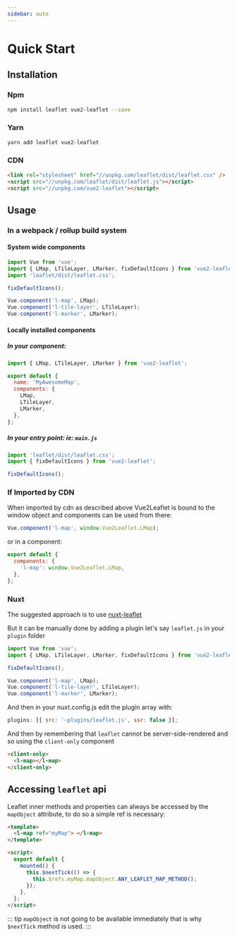 ```yaml
---
sidebar: auto
---
```


# Quick Start

## Installation

### Npm

```bash
npm install leaflet vue2-leaflet --save
```

### Yarn

```bash
yarn add leaflet vue2-leaflet
```

### CDN

```html
<link rel="stylesheet" href="//unpkg.com/leaflet/dist/leaflet.css" />
<script src="//unpkg.com/leaflet/dist/leaflet.js"></script>
<script src="//unpkg.com/vue2-leaflet"></script>
```

## Usage

### In a webpack / rollup build system

#### System wide components

```js
import Vue from 'vue';
import { LMap, LTileLayer, LMarker, fixDefaultIcons } from 'vue2-leaflet';
import 'leaflet/dist/leaflet.css';

fixDefaultIcons();

Vue.component('l-map', LMap);
Vue.component('l-tile-layer', LTileLayer);
Vue.component('l-marker', LMarker);
```

#### Locally installed components

##### In your component:

```js
import { LMap, LTileLayer, LMarker } from 'vue2-leaflet';

export default {
  name: 'MyAwesomeMap',
  components: {
    LMap,
    LTileLayer,
    LMarker,
  },
};
```

##### In your entry point: ie: `main.js`

```js
import 'leaflet/dist/leaflet.css';
import { fixDefaultIcons } from 'vue2-leaflet';

fixDefaultIcons();
```

### If Imported by CDN

When imported by cdn as described above Vue2Leaflet is bound to the window object and components can be used from there:

```js
Vue.component('l-map', window.Vue2Leaflet.LMap);
```

or in a component:

```js
export default {
  components: {
    'l-map': window.Vue2Leaflet.LMap,
  },
};
```

### Nuxt

The suggested approach is to use [nuxt-leaflet](https://github.com/schlunsen/nuxt-leaflet)

But it can be manually done by adding a plugin let's say `leaflet.js` in your `plugin` folder

```js
import Vue from 'vue';
import { LMap, LTileLayer, LMarker, fixDefaultIcons } from 'vue2-leaflet';

fixDefaultIcons();

Vue.component('l-map', LMap);
Vue.component('l-tile-layer', LTileLayer);
Vue.component('l-marker', LMarker);
```

And then in your nuxt.config.js edit the plugin array with:

```js
plugins: [{ src: '~plugins/leaflet.js', ssr: false }];
```

And then by remembering that `leaflet` cannot be server-side-rendered and so using the `client-only` component

```html
<client-only>
  <l-map></l-map>
</client-only>
```

## Accessing `leaflet` api

Leaflet inner methods and properties can always be accessed by the `mapObject` attribute, to do so a simple ref is necessary:

```html
<template>
  <l-map ref="myMap"> </l-map>
</template>

<script>
  export default {
    mounted() {
      this.$nextTick(() => {
        this.$refs.myMap.mapObject.ANY_LEAFLET_MAP_METHOD();
      });
    },
  };
</script>
```

::: tip
`mapObject` is not going to be available immediately that is why `$nextTick` method is used.
:::

